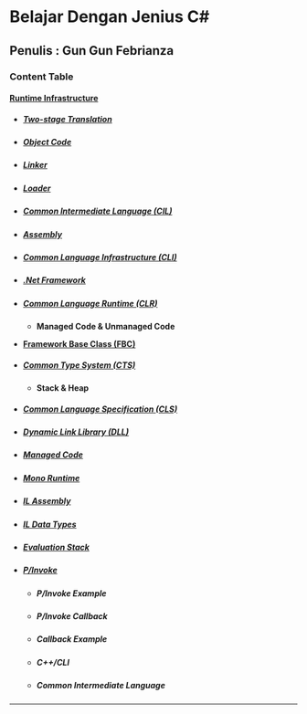 # Belajar Dengan Jenius C#

## Penulis : Gun Gun Febrianza

### Content Table

#### [Runtime Infrastructure](https://github.com/gungunfebrianza/Belajar-Dengan-Jenius-C-Sharp/blob/master/ebook/Runtime%20Infrastructure.md)

- ##### [Two-stage Translation](https://github.com/gungunfebrianza/Belajar-Dengan-Jenius-C-Sharp/blob/master/ebook/TwoStageTranslation.md)

- ##### [Object Code](https://github.com/gungunfebrianza/Belajar-Dengan-Jenius-C-Sharp/blob/master/ebook/ObjectCode.md)

- ##### [Linker](https://github.com/gungunfebrianza/Belajar-Dengan-Jenius-C-Sharp/blob/master/ebook/Linker.md)

- ##### [Loader](https://github.com/gungunfebrianza/Belajar-Dengan-Jenius-C-Sharp/blob/master/ebook/Loader.md)

- ##### [Common Intermediate Language (CIL)](https://github.com/gungunfebrianza/Belajar-Dengan-Jenius-C-Sharp/blob/master/ebook/CIL.md)

- ##### [Assembly](https://github.com/gungunfebrianza/Belajar-Dengan-Jenius-C-Sharp/blob/master/ebook/Assembly.md)

- ##### [Common Language Infrastructure (CLI)](https://github.com/gungunfebrianza/Belajar-Dengan-Jenius-C-Sharp/blob/master/ebook/CLI.md)

- ##### [.Net Framework](https://github.com/gungunfebrianza/Belajar-Dengan-Jenius-C-Sharp/blob/master/ebook/.Net.md)

- ##### [Common Language Runtime (CLR)](https://github.com/gungunfebrianza/Belajar-Dengan-Jenius-C-Sharp/blob/master/ebook/CLR.md)

  - **Managed Code & Unmanaged Code**

- [**Framework Base Class (FBC)**](https://github.com/gungunfebrianza/Belajar-Dengan-Jenius-C-Sharp/blob/master/ebook/BaseClassLibrary.md)

- ##### [Common Type System (CTS)](https://github.com/gungunfebrianza/Belajar-Dengan-Jenius-C-Sharp/blob/master/ebook/CTS.md)

  - **Stack & Heap**

- ##### [Common Language Specification (CLS)](https://github.com/gungunfebrianza/Belajar-Dengan-Jenius-C-Sharp/blob/master/ebook/CLS.md)

- ##### [Dynamic Link Library (DLL)](https://github.com/gungunfebrianza/Belajar-Dengan-Jenius-C-Sharp/blob/master/ebook/Dll.md)

- ##### [Managed Code](https://github.com/gungunfebrianza/Belajar-Dengan-Jenius-C-Sharp/blob/master/ebook/ManagedCode.md)

- ##### [Mono Runtime](https://github.com/gungunfebrianza/Belajar-Dengan-Jenius-C-Sharp/blob/master/ebook/MonoRuntime.md)

- ##### [IL Assembly](https://github.com/gungunfebrianza/Belajar-Dengan-Jenius-C-Sharp/blob/master/ebook/IL%20Assembly.md)

- ##### [IL Data Types](https://github.com/gungunfebrianza/Belajar-Dengan-Jenius-C-Sharp/blob/master/ebook/ILDataType.md)

- ##### [Evaluation Stack](https://github.com/gungunfebrianza/Belajar-Dengan-Jenius-C-Sharp/blob/master/ebook/EvaluationStack.md)

- ##### [**P/Invoke**](https://github.com/gungunfebrianza/Belajar-Dengan-Jenius-C-Sharp/blob/master/ebook/PInvoke.md)
  - ##### P/Invoke Example

  - ##### P/Invoke Callback

  - ##### Callback Example

  - ##### C++/CLI

  - ##### Common Intermediate Language



--------------


